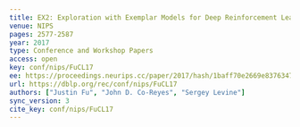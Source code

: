 ```yaml
---
title: EX2: Exploration with Exemplar Models for Deep Reinforcement Learning.
venue: NIPS
pages: 2577-2587
year: 2017
type: Conference and Workshop Papers
access: open
key: conf/nips/FuCL17
ee: https://proceedings.neurips.cc/paper/2017/hash/1baff70e2669e8376347efd3a874a341-Abstract.html
url: https://dblp.org/rec/conf/nips/FuCL17
authors: ["Justin Fu", "John D. Co-Reyes", "Sergey Levine"]
sync_version: 3
cite_key: conf/nips/FuCL17
---
```

